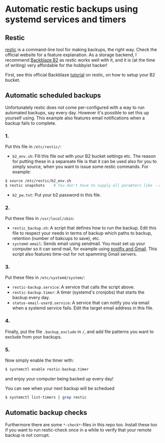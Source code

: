# Automatic restic backups using systemd services and timers

## Restic

[restic](https://restic.net/) is a command-line tool for making backups, the right way. Check the official website for a feature explanation. As a storage backend, I recommend [Backblaze B2](https://www.backblaze.com/b2/cloud-storage.html) as restic works well with it, and it is (at the time of writing) very affordable for the hobbyist hacker!

First, see this official Backblaze [tutorial](https://help.backblaze.com/hc/en-us/articles/115002880514-How-to-configure-Backblaze-B2-with-Restic-on-Linux) on restic, on how to setup your B2 bucket.

## Automatic scheduled backups
Unfortunately restic does not come per-configured with a way to run automated backups, say every day. However it's possible to set this up yourself using. This example also features email notifications when a backup fails to complete.

### 1.
Put this file in `/etc/restic/`:
* `b2_env.sh`: Fill this file out with your B2 bucket settings etc. The reason for putting these in a separeate file is that it can be used also for you to simply source, when you want to issue some restic commands. For example:
```bash
$ source /etc/restic/b2_env.sh
$ restic snapshots    # You don't have to supply all paramters like --repo, as they are now in your envionment!
````
* `b2_pw.txt`: Put your b2 password in this file.

### 2.
Put these files in `/usr/local/sbin`:
* `restic_backup.sh`: A script that defines how to run the backup. Edit this file to respect your needs in terms of backup which paths to backup, retention (number of bakcups to save), etc.
* `systemd-email`: Sends email using sendmail. You must set up your computer so it can send mail, for example using [postfix and Gmail](https://easyengine.io/tutorials/linux/ubuntu-postfix-gmail-smtp/). This script also  features time-out for not spamming Gmail servers.


### 3.
Put these files in `/etc/systemd/system/`:
* `restic-backup.service`: A service that calls the script above.
* `restic-backup.timer`: A timer (systemd's cronjobs) that starts the backup every day.
* `status-email-user@.service`: A service that can notify you via email when a systemd service fails. Edit the target email address in this file. 

### 4.
Finally, put the file `.backup_exclude` in `/`, and add file patterns you want to exclude from your backups.


### 5.
Now simply enable the timer with:
```bash
$ systemctl enable restic-backup.timer
````
and enjoy your computer being backed up every day!

You can see when your next backup will be schedued
```bash
$ systemctl list-timers | grep restic
```

## Automatic backup checks

Furthermore there are some `*-check*`-files in this repo too. Install these too if you want to run restic-check once in a while to verify that your remote backup is not corrupt.
